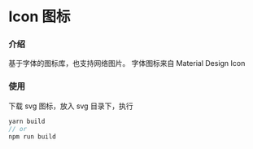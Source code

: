 # Icon 图标

### 介绍

基于字体的图标库，也支持网络图片。 字体图标来自 Material Design Icon

### 使用

下载 svg 图标，放入 svg 目录下，执行

```js
yarn build
// or
npm run build
```
